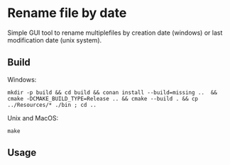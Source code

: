 # Rename file by date

Simple GUI tool to rename multiplefiles by creation date (windows) or last modification date (unix system).

## Build

Windows:

```shell
mkdir -p build && cd build && conan install --build=missing ..  && cmake -DCMAKE_BUILD_TYPE=Release .. && cmake --build . && cp ../Resources/* ./bin ; cd .. 
```


Unix and MacOS:

```shell
make
```

## Usage
